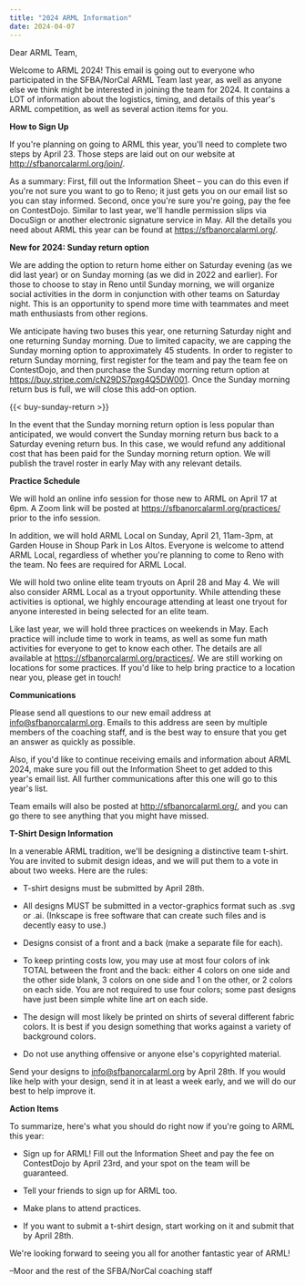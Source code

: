 ```yaml
---
title: "2024 ARML Information"
date: 2024-04-07
---
```


Dear ARML Team,

Welcome to ARML 2024! This email is going out to everyone who participated in the SFBA/NorCal ARML Team last year, as well as anyone else we think might be interested in joining the team for 2024. It contains a LOT of information about the logistics, timing, and details of this year's ARML competition, as well as several action items for you.

**How to Sign Up**

If you're planning on going to ARML this year, you'll need to complete two steps by April 23. Those steps are laid out on our website at http://sfbanorcalarml.org/join/.

As a summary: First, fill out the Information Sheet – you can do this even if you're not sure you want to go to Reno; it just gets you on our email list so you can stay informed. Second, once you're sure you're going, pay the fee on ContestDojo. Similar to last year, we'll handle permission slips via DocuSign or another electronic signature service in May. All the details you need about ARML this year can be found at https://sfbanorcalarml.org/.

**New for 2024: Sunday return option**

We are adding the option to return home either on Saturday evening (as we did
last year) or on Sunday morning (as we did in 2022 and earlier). For those to
choose to stay in Reno until Sunday morning, we will organize social activities
in the dorm in conjunction with other teams on Saturday night. This is an
opportunity to spend more time with teammates and meet math enthusiasts from
other regions.

We anticipate having two buses this year, one returning Saturday night and one
returning Sunday morning. Due to limited capacity, we are capping the Sunday
morning option to approximately 45 students. In order to register to return
Sunday morning, first register for the team and pay the team fee on ContestDojo,
and then purchase the Sunday morning return option at
https://buy.stripe.com/cN29DS7pxg4Q5DW001.
Once the Sunday morning return bus is full, we will close this add-on option.

{{< buy-sunday-return >}}

In the event that the Sunday morning return option is less popular than
anticipated, we would convert the Sunday morning return bus back to a Saturday
evening return bus. In this case, we would refund any additional cost that has
been paid for the Sunday morning return option. We will publish the travel
roster in early May with any relevant details.

**Practice Schedule**

We will hold an online info session for those new to ARML on April 17
at 6pm. A Zoom link will be posted at https://sfbanorcalarml.org/practices/ prior to the info session.

In addition, we will hold ARML Local on Sunday, April 21, 11am-3pm, at Garden
House in Shoup Park in Los Altos. Everyone is welcome to attend ARML Local,
regardless of whether you're planning to come to Reno with the team. No fees are
required for ARML Local.

We will hold two online elite team tryouts on April 28 and May 4. We will
also consider ARML Local as a tryout opportunity. While attending these
activities is optional, we highly encourage attending at least one tryout for
anyone interested in being selected for an elite team.

Like last year, we will hold three practices on weekends in May. Each practice
will include time to work in teams, as well as some fun math activities for
everyone to get to know each other. The details are all available at
https://sfbanorcalarml.org/practices/. We are still working on locations for
some practices. If you'd like to help bring practice to a location near you,
please get in touch!

**Communications**

Please send all questions to our new email address at info@sfbanorcalarml.org.
Emails to this address are seen by multiple members of the coaching staff, and
is the best way to ensure that you get an answer as quickly as possible.

Also, if you'd like to continue receiving emails and information about ARML
2024, make sure you fill out the Information Sheet to get added to this year's
email list. All further communications after this one will go to this year's
list.

Team emails will also be posted at http://sfbanorcalarml.org/, and you can go
there to see anything that you might have missed.

**T-Shirt Design Information**

In a venerable ARML tradition, we'll be designing a distinctive team t-shirt. You are invited to submit design ideas, and we will put them to a vote in about two weeks. Here are the rules:

- T-shirt designs must be submitted by April 28th.

- All designs MUST be submitted in a vector-graphics format such as .svg or .ai. (Inkscape is free software that can create such files and is decently easy to use.)

- Designs consist of a front and a back (make a separate file for each).

- To keep printing costs low, you may use at most four colors of ink TOTAL between the front and the back: either 4 colors on one side and the other side blank, 3 colors on one side and 1 on the other, or 2 colors on each side. You are not required to use four colors; some past designs have just been simple white line art on each side.

- The design will most likely be printed on shirts of several different fabric colors. It is best if you design something that works against a variety of background colors.

- Do not use anything offensive or anyone else's copyrighted material.

Send your designs to info@sfbanorcalarml.org by April 28th. If you would like help with your design, send it in at least a week early, and we will do our best to help improve it.

**Action Items**

To summarize, here's what you should do right now if you're going to ARML this year:

- Sign up for ARML! Fill out the Information Sheet and pay the fee on ContestDojo by April 23rd, and your spot on the team will be guaranteed.

- Tell your friends to sign up for ARML too.

- Make plans to attend practices.

- If you want to submit a t-shirt design, start working on it and submit that by April 28th.

We're looking forward to seeing you all for another fantastic year of ARML!

–Moor and the rest of the SFBA/NorCal coaching staff
